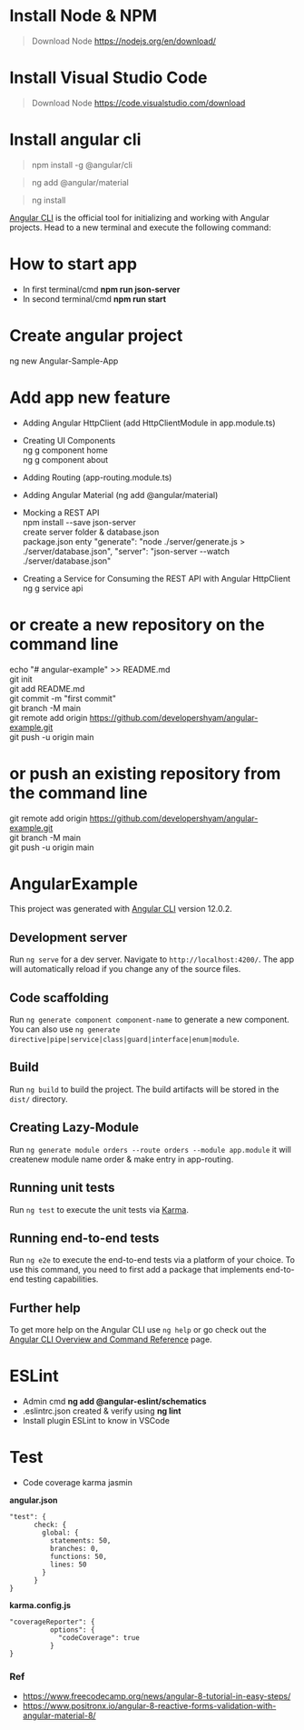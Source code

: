 

# Install Node & NPM
> Download Node https://nodejs.org/en/download/ 

# Install Visual Studio Code
> Download Node https://code.visualstudio.com/download


# Install angular cli
> npm install -g @angular/cli 

> ng add @angular/material

> ng install

[Angular CLI](https://angular.io/cli)  is the official tool for initializing and working with Angular projects. Head to a new terminal and execute the following command:

# How to start app
* In first terminal/cmd __npm run json-server__
* In second terminal/cmd __npm run start__


# Create angular project
ng new Angular-Sample-App


# Add app new feature
* Adding Angular HttpClient (add HttpClientModule in app.module.ts)
* Creating UI Components \
  ng g component home \
  ng g component about 
* Adding Routing (app-routing.module.ts)
* Adding Angular Material (ng add @angular/material)
* Mocking a REST API \
  npm install --save json-server \
  create server folder & database.json \
  package.json enty 
  "generate": "node ./server/generate.js > ./server/database.json",
  "server": "json-server --watch ./server/database.json"

* Creating a Service for Consuming the REST API with Angular HttpClient \
  ng g service api


# or create a new repository on the command line
echo "# angular-example" >> README.md \
git init \
git add README.md \
git commit -m "first commit" \
git branch -M main \
git remote add origin https://github.com/developershyam/angular-example.git \
git push -u origin main
# or push an existing repository from the command line
git remote add origin https://github.com/developershyam/angular-example.git \
git branch -M main \
git push -u origin main


# AngularExample

This project was generated with [Angular CLI](https://github.com/angular/angular-cli) version 12.0.2.

## Development server

Run `ng serve` for a dev server. Navigate to `http://localhost:4200/`. The app will automatically reload if you change any of the source files.

## Code scaffolding

Run `ng generate component component-name` to generate a new component. You can also use `ng generate directive|pipe|service|class|guard|interface|enum|module`.

## Build

Run `ng build` to build the project. The build artifacts will be stored in the `dist/` directory.

## Creating Lazy-Module
Run  `ng generate module orders --route orders --module app.module` it will createnew module name order & make entry in app-routing.

## Running unit tests

Run `ng test` to execute the unit tests via [Karma](https://karma-runner.github.io).

## Running end-to-end tests

Run `ng e2e` to execute the end-to-end tests via a platform of your choice. To use this command, you need to first add a package that implements end-to-end testing capabilities.

## Further help

To get more help on the Angular CLI use `ng help` or go check out the [Angular CLI Overview and Command Reference](https://angular.io/cli) page.


# ESLint
* Admin cmd __ng add @angular-eslint/schematics__
* .eslintrc.json created & verify using __ng lint__
* Install plugin ESLint to know in VSCode

# Test
* Code coverage karma jasmin

__angular.json__
```
"test": {
      check: {
        global: {
          statements: 50,
          branches: 0,
          functions: 50,
          lines: 50
        }
      }
}
```

__karma.config.js__
```
"coverageReporter": {
          options": {
            "codeCoverage": true
          }
}
```

### Ref
* https://www.freecodecamp.org/news/angular-8-tutorial-in-easy-steps/
* https://www.positronx.io/angular-8-reactive-forms-validation-with-angular-material-8/